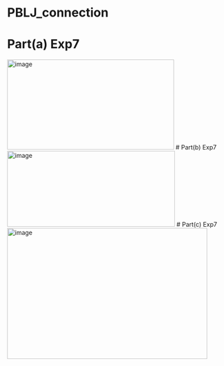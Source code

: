# PBLJ_connection
# Part(a) Exp7
<img width="387" height="209" alt="image" src="https://github.com/user-attachments/assets/26fda0ba-08f6-4693-b701-7a7b2a6c7e28" />
# Part(b) Exp7
<img width="389" height="176" alt="image" src="https://github.com/user-attachments/assets/256cbc40-f7aa-4f30-9f17-a25b630700ef" />
# Part(c) Exp7
<img width="464" height="304" alt="image" src="https://github.com/user-attachments/assets/d3739d8e-6ced-4973-b1af-9841ae410220" />
